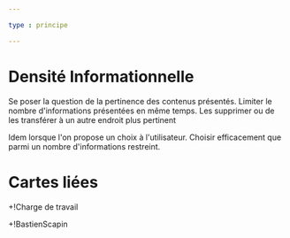 ```yaml
---

type : principe

---
```


# Densité Informationnelle

Se poser la question de la pertinence des contenus présentés.
Limiter le nombre d'informations présentées en même temps.
Les supprimer ou de les transférer à un autre endroit plus pertinent

Idem lorsque l'on propose un choix à l'utilisateur.
Choisir efficacement que parmi un nombre d'informations restreint.


# Cartes liées

+!Charge de travail

+!BastienScapin
